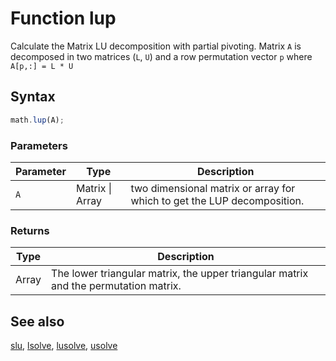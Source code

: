 # Function lup

Calculate the Matrix LU decomposition with partial pivoting. Matrix `A` is decomposed in two matrices (`L`, `U`) and a
row permutation vector `p` where `A[p,:] = L * U`


## Syntax

```js
math.lup(A);
```

### Parameters

Parameter | Type | Description
--------- | ---- | -----------
`A` | Matrix &#124; Array | two dimensional matrix or array for which to get the LUP decomposition.

### Returns

Type | Description
---- | -----------
Array<Matrix> | The lower triangular matrix, the upper triangular matrix and the permutation matrix.


## See also

[slu](slu.md),
[lsolve](lsolve.md),
[lusolve](lusolve.md),
[usolve](usolve.md)


<!-- Note: This file is automatically generated from source code comments. Changes made in this file will be overridden. -->
